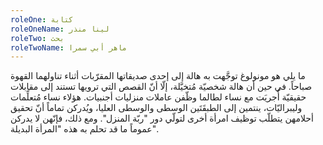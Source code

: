 ```yaml
---
roleOne: كتابة
roleOneName: لينا منذر
roleTwo: بحث
roleTwoName: ماهر أبي سمرا
---
```


ما يلي هو مونولوغ توجَّهت به هالة إلى إحدى صديقاتها المقرّبات أثناء تناولهما القهوة صباحاً. في حين أن هالة شخصيّة مُتخيَّلة، إلّا أنّ القصص التي ترويها تستند إلى مقابلات حقيقيّة أُجريَت مع نساء لطالما وظّفن عاملات منزليات أجنبيات. هؤلاء نساء مُتعلِّمات وليبراليّات، ينتمين إلى الطبقَتَين الوسطى والوسطى العليا، ويُدركن تماماً أنّ تحقيق أحلامهن يتطلّب توظيف امرأة أخرى لتولّي دور "ربّة المنزل". ومع ذلك، فإنّهن لا يدركن عموماً ما قد تحلم به هذه "المرأة البديلة".
